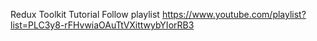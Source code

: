 Redux Toolkit Tutorial
Follow playlist https://www.youtube.com/playlist?list=PLC3y8-rFHvwiaOAuTtVXittwybYIorRB3